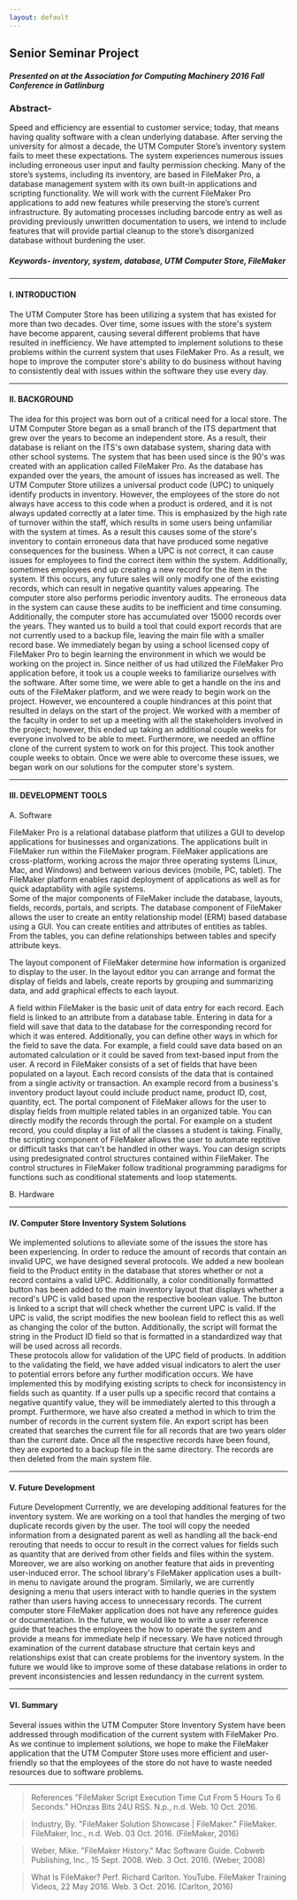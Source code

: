 ```yaml
---
layout: default
---
```


## Senior Seminar Project

##### Presented on at the Association for Computing Machinery 2016 Fall Conference in Gatlinburg

### Abstract-

Speed and efficiency are essential to customer service; today, that means having quality software with a clean underlying database. After serving the university for almost a decade, the UTM Computer Store’s inventory system fails to meet these expectations. The system experiences numerous issues including erroneous user input and faulty permission checking. Many of the store’s systems, including its inventory, are based in FileMaker Pro, a database management system with its own built-in applications and scripting functionality. We will work with the current FileMaker Pro applications to add new features while preserving the store’s current infrastructure.  By automating processes including barcode entry as well as providing previously unwritten documentation to users, we intend to include features that will provide partial cleanup to the store’s disorganized database without burdening the user.  

##### Keywords- inventory, system, database, UTM Computer Store, FileMaker

<hr>

#### I. INTRODUCTION

The UTM Computer Store has been utilizing a system that has existed for more than two decades.  Over time, some issues with the store's system have become apparent, causing several different problems that have resulted in inefficiency.  We have attempted to implement solutions to these problems within the current system that uses FileMaker Pro.  As a result, we hope to improve the computer store's ability to do business without having to consistently deal with issues within the software they use every day.

<hr>

#### II. BACKGROUND

The idea for this project was born out of a critical need for a local store.  The UTM Computer Store began as a small branch of the ITS department that grew over the years to become an independent store.  As a result, their database is reliant on the ITS's own database system, sharing data with other school systems.  The system that has been used since is the 90's was created with an application called FileMaker Pro.  As the database has expanded over the years, the amount of issues has increased as well.  The UTM Computer Store utilizes a universal product code (UPC) to uniquely identify products in inventory.  However, the employees of the store do not always have access to this code when a product is ordered, and it is not always updated correctly at a later time.  This is emphasized by the high rate of turnover within the staff, which results in some users being unfamiliar with the system at times.  As a result this causes some of the store's inventory to contain erroneous data that have produced some negative consequences for the business.  When a UPC is not correct, it can cause issues for employees to find the correct item within the system.  Additionally, sometimes employees end up creating a new record for the item in the system.  If this occurs, any future sales will only modify one of the existing records, which can result in negative quantity values appearing.  The computer store also performs periodic inventory audits.  The erroneous data in the system can cause these audits to be inefficient and time consuming.  Additionally, the computer store has accumulated over 15000 records over the years.  They wanted us to build a tool that could export records that are not currently used to a backup file, leaving the main file with a smaller record base.
We immediately began by using a school licensed copy of FileMaker Pro to begin learning the environment in which we would be working on the project in.  Since neither of us had utilized the FileMaker Pro application before, it took us a couple weeks to familiarize ourselves with the software.  After some time, we were able to get a handle on the ins and outs of the FileMaker platform, and we were ready to begin work on the project.  However, we encountered a couple hindrances at this point that resulted in delays on the start of the project.  We worked with a member of the faculty in order to set up a meeting with all the stakeholders involved in the project; however, this ended up taking an additional couple weeks for everyone involved to be able to meet.  Furthermore, we needed an offline clone of the current system to work on for this project.  This took another couple weeks to obtain.  Once we were able to overcome these issues, we began work on our solutions for the computer store's system.

<hr>

#### III. DEVELOPMENT TOOLS

A. Software

FileMaker Pro is a relational database platform that utilizes a GUI to develop applications for businesses and organizations.  The applications built in FileMaker run within the FileMaker program.  FileMaker applications are cross-platform, working across the major three operating systems (Linux, Mac, and Windows) and between various devices (mobile, PC, tablet).  The FileMaker platform enables rapid deployment of applications as well as for quick adaptability with agile systems.  
Some of the major components of FileMaker include the database, layouts, fields, records, portals, and scripts.  The database component of FileMaker allows the user to create an entity relationship model (ERM) based database using a GUI.  You can create entities and attributes of entities as tables.  From the tables, you can define relationships between tables and specify attribute keys.

The layout component of FileMaker determine how information is organized to display to the user.  In the layout editor you can arrange and format the display of fields and labels, create reports by grouping and summarizing data, and add graphical effects to each layout.  

A field within FileMaker is the basic unit of data entry for each record.  Each field is linked to an attribute from a database table.  Entering in data for a field will save that data to the database for the corresponding record for which it was entered.  Additionally, you can define other ways in which for the field to save the data.  For example, a field could save data based on an automated calculation or it could be saved from text-based input from the user.
A record in FileMaker consists of a set of fields that have been populated on a layout.  Each record consists of the data that is contained from a single activity or transaction.  An example record from a business's inventory product layout could include product name, product ID, cost, quantity, ect.
The portal component of FileMaker allows for the user to display fields from multiple related tables in an organized table.  You can directly modify the records through the portal.  For example on a student record, you could display a list of all the classes a student is taking.
Finally, the scripting component of FileMaker allows the user to automate reptitive or difficult tasks that can't be handled in other ways.  You can design scripts using predesignated control structures contained within FileMaker.  The control structures in FileMaker follow traditional programming paradigms for functions such as conditional statements and loop statements.

B. Hardware

<hr>

#### IV. Computer Store Inventory System Solutions

We implemented solutions to alleviate some of the issues the store has been experiencing.  In order to reduce the amount of records that contain an invalid UPC, we have designed several protocols.  We added a new boolean field to the Product entity in the database that stores whether or not a record contains a valid UPC.  Additionally, a color conditionally formatted button has been added to the main inventory layout that displays whether a record's UPC is valid based upon the respective boolean value.  The button is linked to a script that will check whether the current UPC is valid.  If the UPC is valid, the script modifies the new boolean field to reflect this as well as changing the color of the button.  Additionally, the script will format the string in the Product ID field so that is formatted in a standardized way that will be used across all records.  
   These protocols allow for validation of the UPC field of products.  In addition to the validating the field, we have added visual indicators to alert the user to potential errors before any further modification occurs.  We have implemented this by modifying existing scripts to check for inconsistency in fields such as quantity.  If a user pulls up a specific record that contains a negative quantify value, they will be immediately alerted to this through a prompt.
Furthermore, we have also created a method in which to trim the number of records in the current system file.  An export script has been created that searches the current file for all records that are two years older than the current date.  Once all the respective records have been found, they are exported to a backup file in the same directory.  The records are then deleted from the main system file.

<hr>

#### V. Future Development

Future Development
Currently, we are developing additional features for the inventory system.  We are working on a tool that handles the merging of two duplicate records given by the user.  The tool will copy the needed information from a designated parent as well as handling all the back-end rerouting that needs to occur to result in the correct values for fields such as quantity that are derived from other fields and files within the system.
Moreover, we are also working on another feature that aids in preventing user-induced error.  The school library's FileMaker application uses a built-in menu to navigate around the program.  Similarly, we are currently designing a menu that users interact with to handle queries in the system rather than users having access to unnecessary records.
The current computer store FileMaker application does not have any reference guides or documentation.  In the future, we would like to write a user reference guide that teaches the employees the how to operate the system and provide a means for immediate help if necessary.
We have noticed through examination of the current database structure that certain keys and relationships exist that can create problems for the inventory system.  In the future we would like to improve some of these database relations in order to prevent inconsistencies and lessen redundancy in the current system.

<hr>

#### VI. Summary

Several issues within the UTM Computer Store Inventory System have been addressed through modification of the current system with FileMaker Pro.  As we continue to implement solutions, we hope to make the FileMaker application that the UTM Computer Store uses more efficient and user-friendly so that the employees of the store do not have to waste needed resources due to software problems.

<hr>

>References
"FileMaker Script Execution Time Cut From 5 Hours To 6 Seconds." HOnzas Bits 24U RSS. N.p., n.d. Web. 10 Oct. 2016.

>Industry, By. "FileMaker Solution Showcase | FileMaker." FileMaker. FileMaker, Inc., n.d. Web. 03 Oct. 2016.  (FileMaker, 2016)

>Weber, Mike. "FileMaker History." Mac Software Guide. Cobweb Publishing, Inc., 15 Sept. 2008. Web. 3 Oct. 2016.  (Weber, 2008)

>What Is FileMaker? Perf. Richard Carlton. YouTube. FileMaker Training Videos, 22 May 2016. Web. 3 Oct. 2016. (Carlton, 2016)
